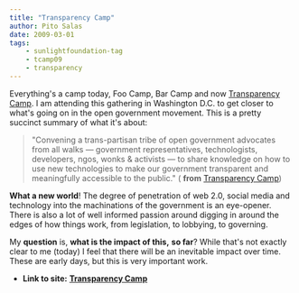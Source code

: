 ```yaml
---
title: "Transparency Camp"
author: Pito Salas
date: 2009-03-01
tags:
    - sunlightfoundation-tag
    - tcamp09
    - transparency
---
```




Everything's a camp today, Foo Camp, Bar Camp and now [Transparency
Camp](<http://barcamp.pbwiki.com/TransparencyCamp>). I am attending this
gathering in Washington D.C. to get closer to what's going on in the open
government movement. This is a pretty succinct summary of what it's about:

> "Convening a trans-partisan tribe of open government advocates from all
> walks — government representatives, technologists, developers, ngos, wonks &
> activists — to share knowledge on how to use new technologies to make our
> government transparent and meaningfully accessible to the public." (
> **from** [Transparency Camp](<http://transparencycamp.org/>))

**What a new world**! The degree of penetration of web 2.0, social media and
technology into the machinations of the government is an eye-opener. There is
also a lot of well informed passion around digging in around the edges of how
things work, from legislation, to lobbying, to governing.

My **question** is, **what is the impact of this,** **so far**? While that's
not exactly clear to me (today) I feel that there will be an inevitable impact
over time. These are early days, but this is very important work.


* **Link to site:** **[Transparency Camp](None)**
